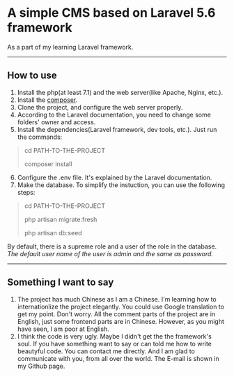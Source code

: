A simple CMS based on Laravel 5.6 framework
===
As a part of my learning Laravel framework.
***
How to use
-----
1. Install the php(at least 7.1) and the web server(like Apache, Nginx, etc.).
2. Install the [composer](https://github.com/composer/composer).
3. Clone the project, and configure the web server properly.
4. According to the Laravel documentation, you need to change some folders' owner and access.
5. Install the dependencies(Laravel framework, dev tools, etc.). Just run the commands:
> cd PATH-TO-THE-PROJECT
>
> composer install

6. Configure the .env file. It's explained by the Laravel documentation.
7. Make the database. To simplify the instuction, you can use the following steps:
> cd PATH-TO-THE-PROJECT
>
> php artisan migrate:fresh
>
> php artisan db:seed

By default, there is a supreme role and a user of the role in the database. *The default user name of the user is admin and the same as password.*
***
Something I want to say
-----
1. The project has much Chinese as I am a Chinese. I'm learning how to internationlize the project elegantly. You could use Google translation to get my point. Don't worry. All the comment parts of the project are in English, just some frontend parts are in Chinese. However, as you might have seen, I am poor at English.
2. I think the code is very ugly. Maybe I didn't get the the framework's soul. If you have something want to say or can told me how to write beautyful code. You can contact me directly. And I am glad to communicate with you, from all over the world. The E-mail is shown in my Github page.
